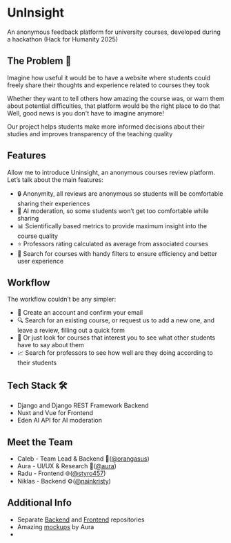 # UnInsight
An anonymous feedback platform for university courses, developed during a hackathon (Hack for Humanity 2025)

## The Problem 🧩
Imagine how useful it would be to have a website where students could freely share their thoughts and experience related to courses they took

Whether they want to tell others how amazing the course was, or warn them about potential difficulties, that platform would be the right place to do that
Well, good news is you don't have to imagine anymore!

Our project helps students make more informed decisions about their studies and improves transparency of the teaching quality

## Features
Allow me to introduce Uninsight, an anonymous courses review platform. Let’s talk about the main features:
- 🔒 Anonymity, all reviews are anonymous so students will be comfortable sharing their experiences
- 🤖 AI moderation, so some students won’t get too comfortable while sharing
- 📊 Scientifically based metrics to provide maximum insight into the course quality
- ⭐ Professors rating calculated as average from associated courses
- 🔎 Search for courses with handy filters to ensure efficiency and better user experience

## Workflow
The workflow couldn’t be any simpler:
- 📝 Create an account and confirm your email
- 🔍 Search for an existing course, or request us to add a new one, and leave a review, filling out a quick form
- 👀 Or just look for courses that interest you to see what other students have to say about them
- 📈 Search for professors to see how well are they doing according to their students

## Tech Stack 🛠️
- Django and Django REST Framework Backend
- Nuxt and Vue for Frontend
- Eden AI API for AI moderation


## Meet the Team
- Caleb - Team Lead & Backend 🧩([@orangasus](https://github.com/orangasus))
- Aura - UI/UX & Research 🎨([@aura](https://www.linkedin.com/in/aura-h/))
- Radu - Frontend 🌐([@styro457](https://github.com/Styro457))
- Niklas - Backend ⚙️([@nainkristy](https://github.com/nainkristy))

## Additional Info
- Separate [Backend](https://github.com/orangasus/Hack-for-Humanity-Backend) and [Frontend](https://github.com/Styro457/hack-for-humanity-frontend) repositories
- Amazing [mockups](https://www.figma.com/proto/zXcZVpaxPUDF6GXTKOPgmX/Hack-For-Humanity-2025-Mockup?node-id=2001-1850&p=f&t=xBN2Jjkbr4RCX0aj-0&scaling=scale-down&content-scaling=fixed&starting-point-node-id=2001%3A1850&show-proto-sidebar=1) by Aura
- 




